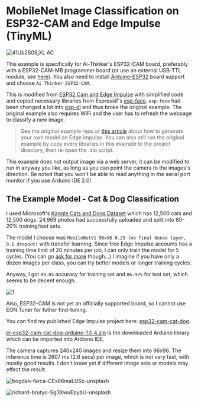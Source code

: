 # MobileNet Image Classification on ESP32-CAM and Edge Impulse (TinyML)

![41Ub2S0SjXL _AC_](https://user-images.githubusercontent.com/44191076/153631624-e13576b3-b440-4cd0-8a42-fd29cbe25a2d.jpg)

This example is specifically for Ai-Thinker's ESP32-CAM board, preferably with a ESP32-CAM-MB programmer board (or use an external USB-TTL module, see [here](https://randomnerdtutorials.com/program-upload-code-esp32-cam/)). You also need to install [Arduino-ESP32](https://raw.githubusercontent.com/espressif/arduino-esp32/gh-pages/package_esp32_index.json) board support and choose ```Ai Thinker ESP32-CAM```.

This is modified from [ESP32 Cam and Edge Impulse](https://github.com/edgeimpulse/example-esp32-cam) with simplified code and copied necessary libraries from Espressif's [esp-face](https://github.com/Yuri-R-Studio/esp-face). ```esp-face``` had been changed a lot into [esp-dl](https://github.com/espressif/esp-dl) and thus broke the original example. The original example also requires WiFi and the user has to refresh the webpage to classify a new image.

> See the original example repo or [this article](https://www.survivingwithandroid.com/tinyml-esp32-cam-edge-image-classification-with-edge-impulse/) about how to generate your own model on Edge Impulse. You can also still run the original example by copy every libraries in this example to the project directory, then re-open the .ino script.

This example does not output image via a web server, it can be modified to run in anyway you like, as long as you can point the camera to the images's direction. Be noted that you won't be able to read anything in the serial port monitor if you use Arduino IDE 2.0!

## The Example Model - Cat & Dog Classification

I used Microsoft's [Kaggle Cats and Dogs Dataset](https://www.microsoft.com/en-us/download/details.aspx?id=54765) which has 12,500 cats and 12,500 dogs. 24,969 photos had successfully uploaded and split into 80-20% training/test sets.

The model I choose was ```MobileNetV1 96x96 0.25 (no final dense layer, 0.1 dropout)``` with transfer learning. Since free Edge Impulse accounts has a training time limit of 20 minutes per job, I can only train the model for 5 cycles. (You can go [ask for more](https://forum.edgeimpulse.com/t/err-deadlineexceeded-ways-to-fix-this/2354/2) though...) I imagine if you have only a dozen images per class, you can try better models or longer training cycles.

Anyway, I got ```89.8%``` accuracy for training set and ```86.97%``` for test set, which seems to be decent enough.

![1](https://user-images.githubusercontent.com/44191076/153631673-96b90c0b-5745-43b9-9e5f-9a426d8bfe61.png)

Also, ESP32-CAM is not yet an officially supported board, so I cannot use EON Tuner for futher find-tuning.

You can find my published Edge Impulse project here: [esp32-cam-cat-dog](https://studio.edgeimpulse.com/public/76904/latest).

[ei-esp32-cam-cat-dog-arduino-1.0.4.zip](https://github.com/alankrantas/edge-impulse-esp32-cam-image-classification/blob/main/ei-esp32-cam-cat-dog-arduino-1.0.4.zip) is the downloaded Arduino library which can be imported into Ardiono IDE.

The camera captures 240x240 images and resize them into 96x96. The inference time is 2607 ms (2.6 secs) per image, which is not very fast,  with mostly good results. I don't know yet if different image sets or models may effect the result.

![bogdan-farca-CEx86maLUSc-unsplash](https://user-images.githubusercontent.com/44191076/153636524-9b2edab9-7c50-4aa1-9d6e-74477d67011f.jpg)

![richard-brutyo-Sg3XwuEpybU-unsplash](https://user-images.githubusercontent.com/44191076/153636561-16f7fb47-dcfc-4988-8772-85dcc5acfdac.jpg)
